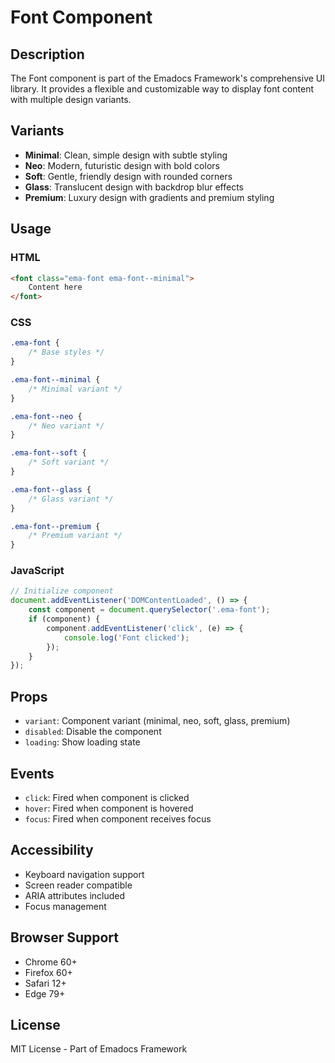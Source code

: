 # Font Component

## Description
The Font component is part of the Emadocs Framework's comprehensive UI library. It provides a flexible and customizable way to display font content with multiple design variants.

## Variants
- **Minimal**: Clean, simple design with subtle styling
- **Neo**: Modern, futuristic design with bold colors
- **Soft**: Gentle, friendly design with rounded corners
- **Glass**: Translucent design with backdrop blur effects
- **Premium**: Luxury design with gradients and premium styling

## Usage

### HTML
```html
<font class="ema-font ema-font--minimal">
    Content here
</font>
```

### CSS
```css
.ema-font {
    /* Base styles */
}

.ema-font--minimal {
    /* Minimal variant */
}

.ema-font--neo {
    /* Neo variant */
}

.ema-font--soft {
    /* Soft variant */
}

.ema-font--glass {
    /* Glass variant */
}

.ema-font--premium {
    /* Premium variant */
}
```

### JavaScript
```javascript
// Initialize component
document.addEventListener('DOMContentLoaded', () => {
    const component = document.querySelector('.ema-font');
    if (component) {
        component.addEventListener('click', (e) => {
            console.log('Font clicked');
        });
    }
});
```

## Props
- `variant`: Component variant (minimal, neo, soft, glass, premium)
- `disabled`: Disable the component
- `loading`: Show loading state

## Events
- `click`: Fired when component is clicked
- `hover`: Fired when component is hovered
- `focus`: Fired when component receives focus

## Accessibility
- Keyboard navigation support
- Screen reader compatible
- ARIA attributes included
- Focus management

## Browser Support
- Chrome 60+
- Firefox 60+
- Safari 12+
- Edge 79+

## License
MIT License - Part of Emadocs Framework
